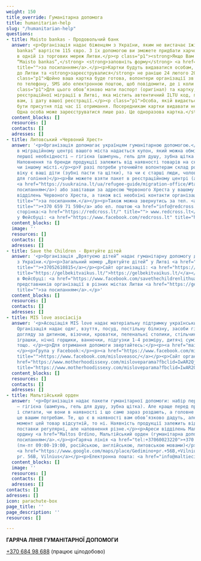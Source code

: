 ```yaml
---
weight: 150
title_override: Гуманітарна допомога
title: humanitarian-help
slug: "/humanitarian-help"
questions:
- title: Maisto bankas - Продовольчий банк
  answer: <p>Організація надає біженцям з України, яким не вистачає їжі, картки “Maisto
    bankas” вартістю 115 євро. З їх допомогою ви зможете придбати харчові продукти
    в одній із торгових мереж Литви.</p><p class="p1"><strong>Якщо Вам потрібна картка
    “Maisto bankas”,</strong> <strong>заповніть форму</strong> <a href="https://www.maistobankas.lt/ukraina/"
    title="">за посиланням</a>.</p><p>Картки будуть видаватися особам, які приїхали
    до Литви та <strong>зареєструвалися</strong> не раніше 24 лютого 2022 року.</p><p
    class="p1">Щойно ваша картка буде готова, волонтери організації зв’яжуться з вами
    по телефону, SMS або електронною поштою, щоб повідомити, де і коли її можна отримати.</p><p
    class="p1">Для цього обов’язково мати паспорт (оригінал) та картку, видану Департаментом
    реєстраційної міграції в Литві, яка містить автентичний ILTU код, призначений
    вам, і дату вашої реєстрації.</p><p class="p1">Особа, якій видається картка, повинна
    бути присутня під час її отримання. Посередникам картки видавати не будуть<strong>.
    Одна особа може зареєструватися лише раз. Це одноразова картка.</strong></p>
  content_blocks: []
  resources: []
  contacts: []
  adresses: []
- title: Литовський «Червоний Хрест»
  answer: '<p>Організація допомагає українцям гуманітарною допомогою.</p><p>При реєстрації
    в міграційному центрі вашого міста надається купон, який можна обміняти на набір
    першої необхідності – гігієна (шампунь, гель для душу, зубна щітка та паста, мило).
    Наповнення та бренди продукції залежить від наявності товарів на складі в тому
    чи іншому місті.</p><p>У разі потреби уточнюйте волонтерам склад родини, якого
    віку є ваші діти (зубні пасти та щітки), та чи є старші люди, чоловіки (приладдя
    для гоління)</p><p>Ви можете взяти пакет в реєстраційному центрі (адреси центрів
    <a href="https://suukraina.lt/ua/refugee-guide/migration-office/#tab-3" title="">за
    посиланням</a>) або завітавши за адресою Червоного Хреста у вашому місті. Адреси
    відділень Червоного Хреста, а також всі необхіні контакти організації <a href="https://suukraina.lt/ua/refugee-guide/contacts/#tab-0:~:text=Red%20Cross%2C%20%D0%A2%D0%BE%D0%B2%D0%B0%D1%80%D0%B8%D1%81%D1%82%D0%B2%D0%BE%20%D0%A7%D0%B5%D1%80%D0%B2%D0%BE%D0%BD%D0%BE%D0%B3%D0%BE%20%D0%A5%D1%80%D0%B5%D1%81%D1%82%D0%B0%20%D0%B2%20%D0%9B%D0%B8%D1%82%D0%B2%D1%96%20(%D0%B3%D1%83%D0%BC%D0%B0%D0%BD%D1%96%D1%82%D0%B0%D1%80%D0%BD%D0%B0%20%D0%B4%D0%BE%D0%BF%D0%BE%D0%BC%D0%BE%D0%B3%D0%B0)%3A"
    title="">за посиланням.</a></p><p>Також можна звернутись за тел. <a href="+37065971598"
    title="">+370 659 71 598</a> або ел. поштою <a href="info@redcross.lt" title="">info@redcross.lt</a></p><p>Офіційна
    сторінка:<a href="https://redcross.lt/" title=""> www.redcross.lt</a></p><p>Сторінка
    у Фейсбуці: <a href="https://www.facebook.com/redcross.lt" title="https://www.facebook.com/redcross.lt">https://www.facebook.com/redcross.lt</a></p>'
  content_blocks: []
  image: ''
  resources: []
  contacts: []
  adresses: []
- title: Save the Children - Врятуйте дітей
  answer: '<p>Oрганізація „Врятуємо дітей” надає гуманітарну допомогу дітям та вагітним
    з України.</p><p>Загальний номер „Врятуйте дітей“ y Литві <a href="+37052610815"
    title="">+37052610815</a></p><p>Сайт організації: <a href="https://gelbekitvaikus.lt/"
    title="https://gelbekitvaikus.lt/">https://gelbekitvaikus.lt/</a></p><p>Група
    в Фейсбуці: <a href="https://www.facebook.com/savethechildrenlithuania" title="https://www.facebook.com/savethechildrenlithuania">https://www.facebook.com/savethechildrenlithuania</a></p><p>Контакти
    представників організації в різних містах Литви <a href="https://gelbekitvaikus.lt/dopomoga/"
    title="">за посиланням</a>.</p>'
  content_blocks: []
  resources: []
  contacts: []
  adresses: []
- title: MIS love asociacija
  answer: '<p>Асоціація MIS love надає матеріальну підтримку українським родинам.
    Організація надає одяг, взуття, посуд, постільну білизну, засоби гігієни, засоби
    догляду за дитиною, візочки, кроватки, пеленальні столики, стільчики для годування,
    іграшки, нічні горщики, ванночки, підгузки 1-4 розміру, дитячі суміщі та пюре,
    тощо. </p><p>Для отримання допомоги звертайтесь:</p><p><a href="mailto:love@motherhood.is">love@motherhood.is</a>
    </p><p>Група у Facebook:</p><p><a href="https://www.facebook.com/misloveasoc/"
    title="">https://www.facebook.com/misloveasoc/</a></p><p>Сайт організації: </p><p><a
    href="https://www.motherhoodissexy.com/misloveparama?fbclid=IwAR2Qj4OdSZwZsU4bncRl23tSpwBM2Whez2M2wCX8n3aAv_xWcXAad-Q62_Q"
    title="https://www.motherhoodissexy.com/misloveparama?fbclid=IwAR2Qj4OdSZwZsU4bncRl23tSpwBM2Whez2M2wCX8n3aAv_xWcXAad-Q62_Q">https://www.motherhoodissexy.com/misloveparama?fbclid=IwAR2Qj4OdSZwZsU4bncRl23tSpwBM2Whez2M2wCX8n3aAv_xWcXAad-Q62_Q</a></p><p></p>'
  content_blocks: []
  resources: []
  contacts: []
  adresses: []
- title: Мальтійський орден
  answer: '<p>Організація надає пакети гуманітарної допомоги: набір першої необхідності
    – гігієна (шампунь, гель для душу, зубна щітка). Але краще перед приходом зателефонувати
    і спитати, чи вони в наявності і що саме зараз роздають, а головне – чи відповідає
    це вашим потребам. Те, що є в наявності вам обов’язково дадуть, але якщо на даний
    момент цей товар відсутній, то ні. Наявність продукції залежить від партнерів:
    поставки регулярні, але наповнення різне.</p><p>Ареси відділень Мальтійського
    ордину <a href="Maltos Ordino, Мальтійський орден (гуманітарна допомога):" title="">за
    посиланням</a>.</p><p>Гаряча лінія <a href="tel:+37060023220">+370 600 23 220</a>
    (пн-пт 09:00-19:00, російською, англійською, литовською мовами)</p><p>Адреса:
    <a href="https://www.google.com/maps/place/Gedimino+pr.+56B,+Vilnius+01110/@54.6888431,25.2619019,17z/data=!3m1!4b1!4m5!3m4!1s0x46dd9409a6eeb601:0x70f519e6b9b56daf!8m2!3d54.6888431!4d25.2640906">Gedimino
    pr. 56B, Vilnius</a></p><p>Електронна пошта: <a href="info@maltieciai.lt" title="">info@maltieciai.lt</a></p><p><br></p>'
  content_blocks: []
  image: ''
  resources: []
  contacts: []
  adresses: []
contacts: []
adresses: []
icon: parachute-box
page_title: ''
page_description: ''
resources: []

---
```

**ГАРЯЧА ЛІНІЯ ГУМАНІТАРНОЇ ДОПОМОГИ**

[+370 684 98 688](+37068498688) (працює цілодобово)